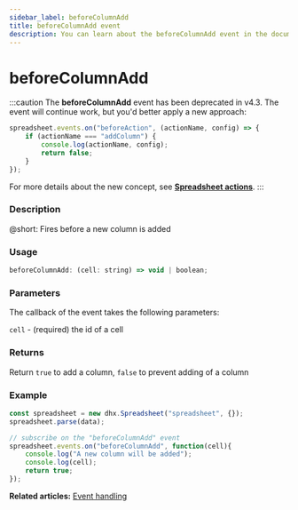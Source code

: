 ```yaml
---
sidebar_label: beforeColumnAdd
title: beforeColumnAdd event
description: You can learn about the beforeColumnAdd event in the documentation of the DHTMLX JavaScript Spreadsheet library. Browse developer guides and API reference, try out code examples and live demos, and download a free 30-day evaluation version of DHTMLX Spreadsheet.
---
```


# beforeColumnAdd

:::caution
The **beforeColumnAdd** event has been deprecated in v4.3. The event will continue work, but you'd better apply a new approach:

~~~js
spreadsheet.events.on("beforeAction", (actionName, config) => {
    if (actionName === "addColumn") {
        console.log(actionName, config);
        return false;
    }
});
~~~

For more details about the new concept, see **[Spreadsheet actions](api/overview/actions_overview.md)**. 
:::

### Description

@short: Fires before a new column is added

### Usage

~~~jsx
beforeColumnAdd: (cell: string) => void | boolean;
~~~

### Parameters

The callback of the event takes the following parameters:

`cell` - (required) the id of a cell

### Returns

Return `true` to add a column, `false` to prevent adding of a column

### Example

~~~jsx {5-9}
const spreadsheet = new dhx.Spreadsheet("spreadsheet", {});
spreadsheet.parse(data);

// subscribe on the "beforeColumnAdd" event
spreadsheet.events.on("beforeColumnAdd", function(cell){
    console.log("A new column will be added");
    console.log(cell);
    return true;
});
~~~

**Related articles:** [Event handling](handling_events.md)